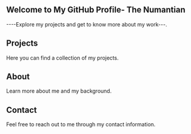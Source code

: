 <!DOCTYPE html>
<html lang="en">
    </header>
    <section class="showcase">
        <div class="container">
            <h1>Welcome to My GitHub Profile- The Numantian</h1>
            <p>----Explore my projects and get to know more about my work---.</p>
        </div>
    </section>
    <section class="content">
        <div class="container">
            <h2 id="--projects--">Projects</h2>
            <p>Here you can find a collection of my projects.</p>
            <h2 id="about">About</h2>
            <p>Learn more about me and my background.</p>
            <h2 id="contact">Contact</h2>
            <p>Feel free to reach out to me through my contact information.</p>
        </div>
    </section>
</body>
</html>
